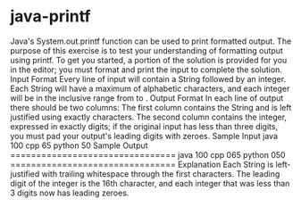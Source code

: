 # java-printf
Java's System.out.printf function can be used to print formatted output. The purpose of this exercise is to test your understanding of formatting output using printf.  To get you started, a portion of the solution is provided for you in the editor; you must format and print the input to complete the solution.  Input Format  Every line of input will contain a String followed by an integer. Each String will have a maximum of  alphabetic characters, and each integer will be in the inclusive range from  to .  Output Format  In each line of output there should be two columns: The first column contains the String and is left justified using exactly  characters. The second column contains the integer, expressed in exactly  digits; if the original input has less than three digits, you must pad your output's leading digits with zeroes.  Sample Input  java 100 cpp 65 python 50 Sample Output  ================================ java           100  cpp            065  python         050  ================================ Explanation  Each String is left-justified with trailing whitespace through the first  characters. The leading digit of the integer is the 16th character, and each integer that was less than 3 digits now has leading zeroes.
